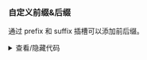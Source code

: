 ### 自定义前缀&后缀

通过 <yc-tag>prefix</yc-tag> 和 <yc-tag>suffix</yc-tag> 插槽可以添加前后缀。

<div class="cell-demo vp-raw">
  <yc-space size="large">
    <yc-statistic
      title="New Users"
      :value="125670"
      show-group-separator>
      <template #suffix>
        <icon-arrow-rise />
      </template>
    </yc-statistic>
    <yc-statistic
      title="User Growth Rate"
      :value="50.52"
      :precision="2"
      :value-style="{ color: '#0fbf60' }">
      <template #prefix>
        <icon-arrow-rise />
      </template>
      <template #suffix>%</template>
    </yc-statistic>
  </yc-space>
</div>

<details>
<summary>查看/隐藏代码</summary>

```vue
<template>
  <yc-space size="large">
    <yc-statistic
      title="New Users"
      :value="125670"
      show-group-separator>
      <template #suffix>
        <icon-arrow-rise />
      </template>
    </yc-statistic>
    <yc-statistic
      title="User Growth Rate"
      :value="50.52"
      :precision="2"
      :value-style="{ color: '#0fbf60' }">
      <template #prefix>
        <icon-arrow-rise />
      </template>
      <template #suffix>%</template>
    </yc-statistic>
  </yc-space>
</template>
```

</details>
